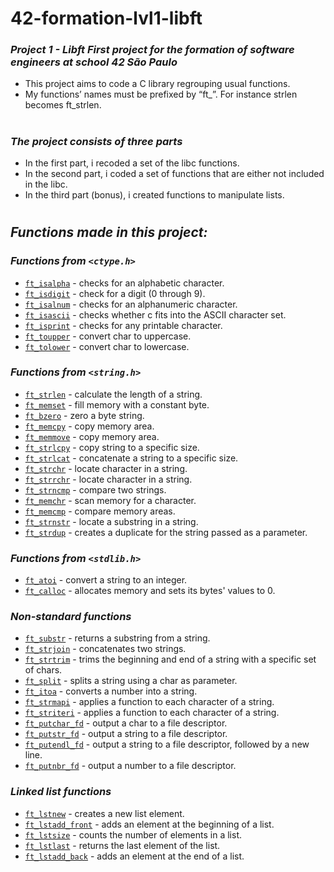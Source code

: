 <h1>42-formation-lvl1-libft</h1>

### _Project 1 - Libft First project for the formation of software engineers at school 42 São Paulo_

- This project aims to code a C library regrouping usual functions.
- My functions’ names must be prefixed by “ft_”. For instance strlen becomes
ft_strlen.

<h1></h1>

### _The project consists of three parts_
- In the first part, i recoded a set of the libc functions.
- In the second part, i coded a set of functions that are either not included in the
libc.
- In the third part (bonus), i created functions to manipulate lists.

<h1></h1>
<!--
### _My linkedin post about this project:_

<p align="left">
  	<a href="https://www.linkedin.com/feed/update/urn:li:activity:6846152737483214848/">
    	<img alt="Linkedin" src="https://img.shields.io/badge/Vinicius Naziozeno Santoro do Rio-blue?style=flat&logo=Linkedin&logoColor=white" />
  	</a>
</p> 
<h1></h1>
-->

## _Functions made in this project:_

### _Functions from `<ctype.h>`_

- [`ft_isalpha`](libft-v2/ft_isalpha.c)	- checks for an alphabetic character.
- [`ft_isdigit`](libft-v2/ft_isdigit.c)	- check for a digit (0 through 9).
- [`ft_isalnum`](libft-v2/ft_isalnum.c)	- checks for an alphanumeric character.
- [`ft_isascii`](libft-v2/ft_isascii.c)	- checks whether c fits into the ASCII character set.
- [`ft_isprint`](libft-v2/ft_isprint.c)	- checks for any printable character.
- [`ft_toupper`](libft-v2/ft_toupper.c)	- convert char to uppercase.
- [`ft_tolower`](libft-v2/ft_tolower.c)	- convert char to lowercase.

### _Functions from `<string.h>`_

- [`ft_strlen`](libft-v2/ft_strlen.c)	- calculate the length of a string.
- [`ft_memset`](libft-v2/ft_memset.c)	- fill memory with a constant byte.
- [`ft_bzero`](libft-v2/ft_bzero.c)	- zero a byte string.
- [`ft_memcpy`](libft-v2/ft_memcpy.c)	- copy memory area.
- [`ft_memmove`](libft-v2/ft_memmove.c)	- copy memory area.
- [`ft_strlcpy`](libft-v2s/ft_strlcpy.c)	- copy string to a specific size.
- [`ft_strlcat`](libft-v2s/ft_strlcat.c)	- concatenate a string to a specific size.
- [`ft_strchr`](libft-v2/ft_strchr.c)	- locate character in a string.
- [`ft_strrchr`](libft-v2/ft_strrchr.c)	- locate character in a string.
- [`ft_strncmp`](libft-v2/ft_strncmp.c)	- compare two strings.
- [`ft_memchr`](libft-v2/ft_memchr.c)	- scan memory for a character.
- [`ft_memcmp`](libft-v2/ft_memcmp.c)	- compare memory areas.
- [`ft_strnstr`](libft-v2/ft_strnstr.c)	- locate a substring in a string.
- [`ft_strdup`](libft-v2/ft_strdup.c)	- creates a duplicate for the string passed as a parameter.

### _Functions from `<stdlib.h>`_
- [`ft_atoi`](libft-v2/ft_atoi.c)	- convert a string to an integer.
- [`ft_calloc`](libft-v2/ft_calloc.c)	- allocates memory and sets its bytes' values to 0.

### _Non-standard functions_
- [`ft_substr`](libft-v2/ft_substr.c)	- returns a substring from a string.
- [`ft_strjoin`](libft-v2/ft_strjoin.c)	- concatenates two strings.
- [`ft_strtrim`](libft-v2/ft_strtrim.c)	- trims the beginning and end of a string with a specific set of chars.
- [`ft_split`](libft-v2/ft_split.c)	- splits a string using a char as parameter.
- [`ft_itoa`](libft-v2/ft_itoa.c)	- converts a number into a string.
- [`ft_strmapi`](libft-v2/ft_strmapi.c)	- applies a function to each character of a string.
- [`ft_striteri`](libft-v2/ft_striteri.c)	- applies a function to each character of a string.
- [`ft_putchar_fd`](libft-v2/ft_putchar_fd.c)	- output a char to a file descriptor.
- [`ft_putstr_fd`](libft-v2/ft_putstr_fd.c)	- output a string to a file descriptor.
- [`ft_putendl_fd`](libft-v2/ft_putendl_fd.c)	- output a string to a file descriptor, followed by a new line.
- [`ft_putnbr_fd`](libft-v2/ft_putnbr_fd.c)	- output a number to a file descriptor.

### _Linked list functions_

- [`ft_lstnew`](libft-v2/ft_lstnew.c)	- creates a new list element.
- [`ft_lstadd_front`](libft-v2/ft_lstadd_front.c)	- adds an element at the beginning of a list.
- [`ft_lstsize`](libft-v2/ft_lstsize.c)	- counts the number of elements in a list.
- [`ft_lstlast`](libft-v2/ft_lstlast.c)	- returns the last element of the list.
- [`ft_lstadd_back`](libft-v2/ft_lstadd_back.c)	- adds an element at the end of a list.


